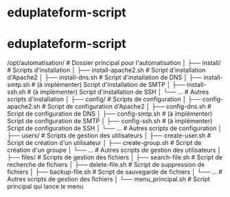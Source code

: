 # eduplateform-script
# eduplateform-script
/opt/automatisation/                # Dossier principal pour l'automatisation
│
├── install/                        # Scripts d'installation
│   ├── install-apache2.sh         # Script d'installation d'Apache2
│   ├── install-dns.sh             # Script d'installation de DNS
│   ├── install-smtp.sh            # (à implémenter) Script d'installation de SMTP
│   ├── install-ssh.sh              # (à implémenter) Script d'installation de SSH
│   └── ...                         # Autres scripts d'installation
│
├── config/                         # Scripts de configuration
│   ├── config-apache2.sh          # Script de configuration d'Apache2
│   ├── config-dns.sh              # Script de configuration de DNS
│   ├── config-smtp.sh             # (à implémenter) Script de configuration de SMTP
│   ├── config-ssh.sh              # (à implémenter) Script de configuration de SSH
│   └── ...                         # Autres scripts de configuration
│
├── users/                          # Scripts de gestion des utilisateurs
│   ├── create-user.sh              # Script de création d'un utilisateur
│   ├── create-group.sh             # Script de création d'un groupe
│   └── ...                         # Autres scripts de gestion des utilisateurs
│
├── files/                          # Scripts de gestion des fichiers
│   ├── search-file.sh              # Script de recherche de fichiers
│   ├── delete-file.sh              # Script de suppression de fichiers
│   ├── backup-file.sh              # Script de sauvegarde de fichiers
│   └── ...                         # Autres scripts de gestion des fichiers
│
└── menu_principal.sh              # Script principal qui lance le menu

